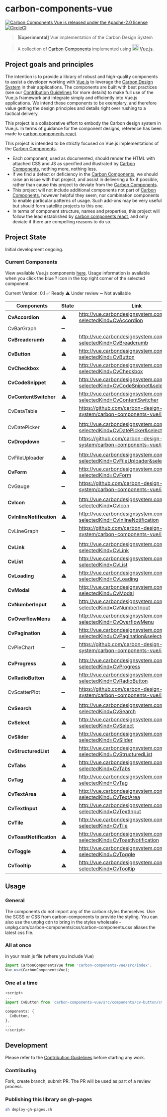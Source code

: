 # carbon-components-vue

[![Carbon Components Vue is released under the Apache-2.0 license](https://img.shields.io/badge/license-Apache--2.0-blue.svg)](./LICENSE)
[![CircleCI](https://circleci.com/gh/carbon-design-system/carbon-components-vue.svg?style=shield)](https://circleci.com/gh/carbon-design-system/carbon-components-vue)

> **[Experimental]** Vue implementation of the Carbon Design System

> A collection of [Carbon Components](https://github.com/carbon-design-system/carbon-components) implemented using [<img src="https://vuejs.org/images/logo.png" width="20" alt="Vue logo"> Vue.js](https://vuejs.org/).

## Project goals and principles

The intention is to provide a library of robust and high-quality components to assist
a developer working with [Vue.js](https://vuejs.org) to leverage the [Carbon Design System](https://github.com/carbon-design-system) in their applications. The components are built with best practices (see our [Contribution Guidelines](./.github/CONTRIBUTING.md) for more details) to make full use of the Vue.js framework and integrate simply and efficiently into Vue.js applications. We intend these components to be exemplary, and therefore value getting the design principles and details right over rushing to a tactical delivery.

This project is a collaborative effort to embody the Carbon design system in Vue.js. In terms of guidance for the component designs, reference has been made to [carbon components react](https://github.com/carbon-design-system/carbon-components-react).

This project is intended to be strictly focused on Vue.js implementations of the [Carbon Components](https://github.com/carbon-design-system/carbon-components).

- Each component, used as documented, should render the HTML with attached CSS and JS as specified and illustrated by [Carbon Components](https://github.com/carbon-design-system/carbon-components), nothing more, nothing less.
- If we find a defect or deficiency in the [Carbon Components](https://github.com/carbon-design-system/carbon-components), we should raise an issue with that project, and assist in delivering a fix if possible, rather than cause this project to deviate from the [Carbon Components](https://github.com/carbon-design-system/carbon-components).
- This project will not include additional components not part of [Carbon Components](https://github.com/carbon-design-system/carbon-components), however helpful they seem, nor combination components to enable particular patterns of usage. Such add-ons may be very useful but should form satellite projects to this one.
- In terms of component structure, names and properties, this project will follow the lead established by [carbon components react](https://github.com/carbon-design-system/carbon-components-react), and only deviate if there are compelling reasons to do so.

## Project State

Initial development ongoing.

### Current Components

View available Vue.js components [here](http://vue.carbondesignsystem.com). Usage information is available when you click the blue ? icon in the top right corner of the selected component.

Current Version: 0.1
:white_check_mark: Ready
:warning: Under review
:heavy_minus_sign: Not available

| **Components**           | **State**          | **Link**                                                                         |
| ------------------------ | ------------------ | -------------------------------------------------------------------------------- |
| **CvAccordion**          | :warning:          | http://vue.carbondesignsystem.com/?selectedKind=CvAccordion                      |
| CvBarGraph               | :heavy_minus_sign: |                                                                                  |
| **CvBreadcrumb**         | :warning:          | http://vue.carbondesignsystem.com/?selectedKind=CvBreadcrumb                     |
| **CvButton**             | :warning:          | http://vue.carbondesignsystem.com/?selectedKind=CvButton                         |
| **CvCheckbox**           | :warning:          | http://vue.carbondesignsystem.com/?selectedKind=CvCheckbox                       |
| **CvCodeSnippet**        | :warning:          | http://vue.carbondesignsystem.com/?selectedKind=CvCodeSnippet&selectedStory=All  |
| **CvContentSwitcher**    | :warning:          | http://vue.carbondesignsystem.com/?selectedKind=CvContentSwitcher                |
| CvDataTable              | :heavy_minus_sign: | https://github.com/carbon-design-system/carbon-components-vue/issues/51          |
|                          |
| CvDatePicker             | :warning:          | http://vue.carbondesignsystem.com/?selectedKind=CvDatePicker&selectedStory=All   |
| **CvDropdown**           | :heavy_minus_sign: | https://github.com/carbon-design-system/carbon-components-vue/issues/47          |
|                          |
| CvFileUploader           | :warning:          | http://vue.carbondesignsystem.com/?selectedKind=CvFileUploader&selectedStory=All |
| **CvForm**               | :warning:          | http://vue.carbondesignsystem.com/?selectedKind=CvForm                           |
| CvGauge                  | :heavy_minus_sign: | https://github.com/carbon-design-system/carbon-components-vue/issues/49          |
|                          |
| **CvIcon**               | :warning:          | http://vue.carbondesignsystem.com/?selectedKind=CvIcon                           |
| **CvInlineNotification** | :warning:          | http://vue.carbondesignsystem.com/?selectedKind=CvInlineNotification             |
| CvLineGraph              | :heavy_minus_sign: | https://github.com/carbon-design-system/carbon-components-vue/issues/53          |
|                          |
| **CvLink**               | :warning:          | http://vue.carbondesignsystem.com/?selectedKind=CvLink                           |
| **CvList**               | :warning:          | http://vue.carbondesignsystem.com/?selectedKind=CvList                           |
| **CvLoading**            | :warning:          | http://vue.carbondesignsystem.com/?selectedKind=CvLoading                        |
| **CvModal**              | :warning:          | http://vue.carbondesignsystem.com/?selectedKind=CvModal                          |
| **CvNumberInput**        | :warning:          | http://vue.carbondesignsystem.com/?selectedKind=CvNumberInput                    |
| **CvOverflowMenu**       | :warning:          | http://vue.carbondesignsystem.com/?selectedKind=CvOverflowMenu                   |
| **CvPagination**         | :warning:          | http://vue.carbondesignsystem.com/?selectedKind=CvPagination&selectedStory=All   |
| CvPieChart               | :heavy_minus_sign: | https://github.com/carbon-design-system/carbon-components-vue/issues/52          |
|                          |
| **CvProgress**           | :warning:          | http://vue.carbondesignsystem.com/?selectedKind=CvProgress                       |
| **CvRadioButton**        | :warning:          | http://vue.carbondesignsystem.com/?selectedKind=CvRadioButton                    |
| CvScatterPlot            | :heavy_minus_sign: | https://github.com/carbon-design-system/carbon-components-vue/issues/50          |
|                          |
| **CvSearch**             | :warning:          | http://vue.carbondesignsystem.com/?selectedKind=CvSearch                         |
| **CvSelect**             | :warning:          | http://vue.carbondesignsystem.com/?selectedKind=CvSelect                         |
| **CvSlider**             | :warning:          | http://vue.carbondesignsystem.com/?selectedKind=CvSlider                         |
| **CvStructuredList**     | :warning:          | http://vue.carbondesignsystem.com/?selectedKind=CvStructuredList                 |
| **CvTabs**               | :warning:          | http://vue.carbondesignsystem.com/?selectedKind=CvTabs                           |
| **CvTag**                | :warning:          | http://vue.carbondesignsystem.com/?selectedKind=CvTag                            |
| **CvTextArea**           | :warning:          | http://vue.carbondesignsystem.com/?selectedKind=CvTextArea                       |
| **CvTextInput**          | :warning:          | http://vue.carbondesignsystem.com/?selectedKind=CvTextInput                      |
| **CvTile**               | :warning:          | http://vue.carbondesignsystem.com/?selectedKind=CvTile                           |
| **CvToastNotification**  | :warning:          | http://vue.carbondesignsystem.com/?selectedKind=CvToastNotification              |
| **CvToggle**             | :warning:          | http://vue.carbondesignsystem.com/?selectedKind=CvToggle                         |
| **CvTooltip**            | :warning:          | http://vue.carbondesignsystem.com/?selectedKind=CvTooltip                        |


## Usage

### General

The components do not import any of the carbon styles themselves. Use the SCSS or CSS from carbon-components to provide the styling.
You can also use the unpkg cdn to bring in the styles wholesale - unpkg.com/carbon-components/css/carbon-components.css aliases the latest css file.

### All at once

In your main js file (where you include Vue)

```javascript
import CarbonComponentsVue from 'carbon-components-vue/src/index';
Vue.use(CarbonComponentsVue);
```

### One at a time

```javascript
<script>
...
import CvButton from 'carbon-components-vue/src/components/cv-button/cv-button';
...
components: {
  CvButton,
},
...
</script>
```

## Development

Please refer to the [Contribution Guidelines](./.github/CONTRIBUTING.md) before starting any work.

### Contributing

Fork, create branch, submit PR. The PR will be used as part of a review process.

### Publishing this library on gh-pages

```bash
sh deploy-gh-pages.sh
```
